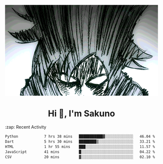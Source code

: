 <body>
<h1 align="center"></h1>
<br>
<div align="center">
<img width="auto" height="300" src="Img/mobFreakoutLonger.gif"/>
</div>
</div>
<h1 align="center">Hi 👋, I'm Sakuno</h1>
:zap: Recent Activity

<!--START_SECTION:waka-->

```txt
Python            7 hrs 38 mins   ███████████▓░░░░░░░░░░░░░   46.04 %
Dart              5 hrs 30 mins   ████████▒░░░░░░░░░░░░░░░░   33.21 %
HTML              1 hr 55 mins    ███░░░░░░░░░░░░░░░░░░░░░░   11.57 %
JavaScript        41 mins         █░░░░░░░░░░░░░░░░░░░░░░░░   04.22 %
CSV               20 mins         ▓░░░░░░░░░░░░░░░░░░░░░░░░   02.10 %
```

<!--END_SECTION:waka-->
